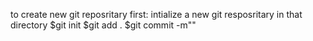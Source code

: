 to create new git reposritary
first:
intialize a new git resposritary in that directory
$git init
$git add .
$git commit -m""
